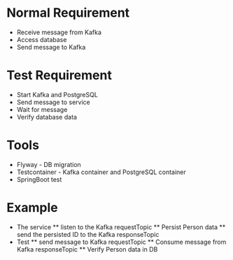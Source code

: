 # Normal Requirement
* Receive message from Kafka
* Access database
* Send message to Kafka

# Test Requirement
* Start Kafka and PostgreSQL
* Send message to service
* Wait for message
* Verify database data

# Tools
* Flyway - DB migration
* Testcontainer - Kafka container and PostgreSQL container
* SpringBoot test

# Example
* The service 
** listen to the Kafka requestTopic
** Persist Person data
** send the persisted ID to the Kafka responseTopic
* Test
** send message to Kafka requestTopic
** Consume message from Kafka responseTopic
** Verify Person data in DB
